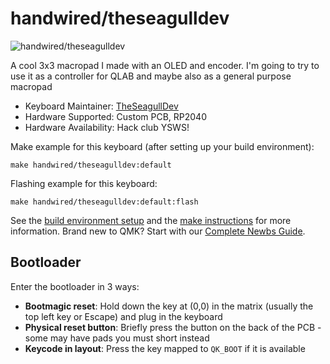 # handwired/theseagulldev

![handwired/theseagulldev](https://imgur.com/a/6Ck3Q4i)

A cool 3x3 macropad I made with an OLED and encoder. I'm going to try to use it as a controller for QLAB and maybe also as a general purpose macropad

* Keyboard Maintainer: [TheSeagullDev](https://github.com/TheSeagullDev)
* Hardware Supported: Custom PCB, RP2040
* Hardware Availability: Hack club YSWS!

Make example for this keyboard (after setting up your build environment):

    make handwired/theseagulldev:default

Flashing example for this keyboard:

    make handwired/theseagulldev:default:flash

See the [build environment setup](https://docs.qmk.fm/#/getting_started_build_tools) and the [make instructions](https://docs.qmk.fm/#/getting_started_make_guide) for more information. Brand new to QMK? Start with our [Complete Newbs Guide](https://docs.qmk.fm/#/newbs).

## Bootloader

Enter the bootloader in 3 ways:

* **Bootmagic reset**: Hold down the key at (0,0) in the matrix (usually the top left key or Escape) and plug in the keyboard
* **Physical reset button**: Briefly press the button on the back of the PCB - some may have pads you must short instead
* **Keycode in layout**: Press the key mapped to `QK_BOOT` if it is available
